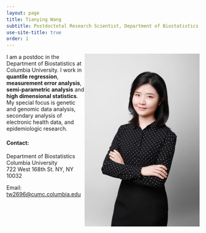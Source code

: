 ```yaml
---
layout: page
title: Tianying Wang
subtitle: Postdoctotal Research Scientist, Department of Biostatistics, Columbia University
use-site-title: true
order: 1
---
```

<img align="right" src="/img/file-1.jpeg" alt="" width="300">

I am a postdoc in the Department of Biostatistics at Columbia University. I work in **quantile regression**, **measurement error analysis**, **semi-parametric analysis** and **high dimensional statistics**. My special focus is genetic and genomic data analysis, secondary analysis of electronic health data, and epidemiologic research. 

#### Contact:
   Department of Biostatistics  
   Columbia University   
   722 West 168th St. NY, NY 10032
   

  Email: tw2696@cumc.columbia.edu


